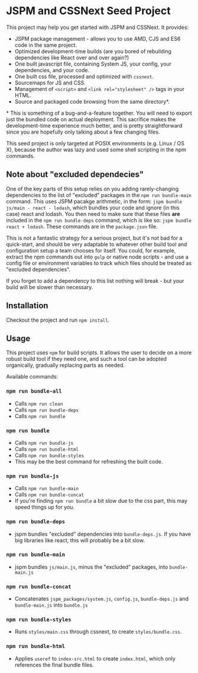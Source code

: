 # JSPM and CSSNext Seed Project

This project may help you get started with JSPM and CSSNext. It provides:

*   JSPM package management - allows you to use AMD, CJS and ES6 code in the same project.
*   Optimized development-time builds (are you bored of rebuilding dependencies like React over and over again?)
*   One built javascript file, containing System JS, your config, your dependencies, and your code.
*   One built css file, processed and optimized with `cssnext`.
*   Sourcemaps for JS and CSS.
*   Management of `<script>` and `<link rel="stylesheet" />` tags in your HTML.
*   Source and packaged code browsing from the same directory*.

\* This is something of a bug-and-a-feature together. You will need to export just the bundled code on actual deployment. This sacrifice makes the development-time experience much better, and is pretty straightforward since you are hopefully only talking about a few changing files.

This seed project is only targeted at POSIX environments (e.g. Linux / OS X), because the author was lazy and used some shell scripting in the npm commands.

## Note about "excluded dependecies"

One of the key parts of this setup relies on you adding rarely-changing dependencies to the list of "excluded" packages in the `npm run bundle-main` command. This uses JSPM pacakge arithmetic, in the form: `jspm bundle js/main - react - lodash`, which bundles your code and ignore (in this case) react and lodash. You then need to make sure that these files **are** included in the `npm run bundle-deps` command, which is like so: `jspm bundle react + lodash`. These commands are in the `package.json` file.

This is not a fantastic strategy for a serious project, but it's not bad for a quick-start, and should be very adaptable to whatever other build tool and configuration setup a team chooses for itself. You could, for example, extract the npm commands out into `gulp` or native node scripts - and use a config file or environment variables to track which files should be treated as "excluded dependencies".

If you forget to add a dependency to this list nothing will break - but your build will be slower than necessary.

## Installation

Checkout the project and run `npm install`.

## Usage

This project uses `npm` for build scripts. It allows the user to decide on a more robust build tool if they need one, and such a tool can be adopted organically, gradually replacing parts as needed.

Available commands:

### `npm run bundle-all`

*   Calls `npm run clean`
*   Calls `npm run bundle-deps`
*   Calls `npm run bundle`

### `npm run bundle`

*   Calls `npm run bundle-js`
*   Calls `npm run bundle-html`
*   Calls `npm run bundle-styles`
*   This may be the best command for refreshing the built code.

### `npm run bundle-js`

*   Calls `npm run bundle-main`
*   Calls `npm run bundle-concat`
*   If you're finding `npm run bundle` a bit slow due to the css part, this may speed things up for you.

### `npm run bundle-deps`

*   jspm bundles "excluded" dependencies into `bundle-deps.js`. If you have big libraries like react, this will probably be a bit slow.

### `npm run bundle-main`

*   jspm bundles `js/main.js`, minus the "excluded" packages, into `bundle-main.js`

### `npm run bundle-concat`

*   Concatenates `jspm_packages/system.js`, `config.js`, `bundle-deps.js` and `bundle-main.js` into `bundle.js`

### `npm run bundle-styles`

*   Runs `styles/main.css` through cssnext, to create `styles/bundle.css`.

### `npm run bundle-html`

*   Applies `useref` to `index-src.html` to create `index.html`, which only references the final bundle files.
